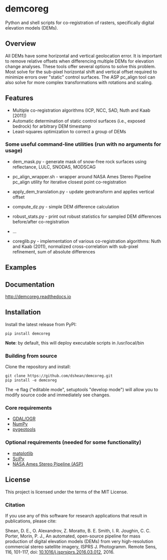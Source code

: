 # demcoreg
Python and shell scripts for co-registration of rasters, specifically digital elevation models (DEMs).

## Overview
All DEMs have some horizontal and vertical geolocation error.  It is important to remove relative offsets when differencing multiple DEMs for elevation change analyses.  These tools offer several options to solve this problem.  Most solve for the sub-pixel horizontal shift and vertical offset required to minimize errors over "static" control surfaces.  The ASP pc_align tool can also solve for more complex transformations with rotations and scaling.  

## Features
- Multiple co-registration algorithms (ICP, NCC, SAD, Nuth and Kaab [2011])
- Automatic determination of static control surfaces (i.e., exposed bedrock) for arbitrary DEM timestamp
- Least-squares optimization to correct a group of DEMs

### Some useful command-line utilities (run with no arguments for usage)
- dem_mask.py - generate mask of snow-free rock surfaces using reflectance, LULC, SNODAS, MODSCAG
- pc_align_wrapper.sh - wrapper around NASA Ames Stereo Pipeline pc_align utility for iterative closest point co-registration 
- apply_dem_translation.py - update geotransform and applies vertical offset
- compute_dz.py - simple DEM difference calculation
- robust_stats.py - print out robust statistics for sampled DEM differences before/after co-registration
- ...

- coreglib.py - implementation of various co-registration algorithms: Nuth and Kaab (2011), normalized cross-correlation with sub-pixel refinement, sum of absolute differences

## Examples 

## Documentation

http://demcoreg.readthedocs.io

## Installation

Install the latest release from PyPI:

    pip install demcoreg 

**Note**: by default, this will deploy executable scripts in /usr/local/bin

### Building from source

Clone the repository and install:

    git clone https://github.com/dshean/demcoreg.git
    pip install -e demcoreg

The -e flag ("editable mode", setuptools "develop mode") will allow you to modify source code and immediately see changes.

### Core requirements 
- [GDAL/OGR](http://www.gdal.org/)
- [NumPy](http://www.numpy.org/)
- [pygeotools](https://github.com/dshean/pygeotools)

### Optional requirements (needed for some functionality) 
- [matplotlib](http://matplotlib.org/)
- [SciPy](https://www.scipy.org/)
- [NASA Ames Stereo Pipeline (ASP)](https://ti.arc.nasa.gov/tech/asr/intelligent-robotics/ngt/stereo/)

## License

This project is licensed under the terms of the MIT License.

### Citation

If you use any of this software for research applications that result in publications, please cite:

Shean, D. E., O. Alexandrov, Z. Moratto, B. E. Smith, I. R. Joughin, C. C. Porter, Morin, P. J., An automated, open-source pipeline for mass production of digital elevation models (DEMs) from very high-resolution commercial stereo satellite imagery, ISPRS J. Photogramm. Remote Sens, 116, 101-117, doi: [10.1016/j.isprsjprs.2016.03.012](https://doi.org/10.1016/j.isprsjprs.2016.03.012), 2016.
